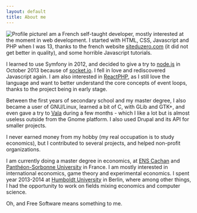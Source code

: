 ```yaml
---
layout: default
title: About me
---
```


![Profile picture](http://www.gravatar.com/avatar/a6b99ba6177a063e0171508ac69705af?s=200)I am a French self-taught developer, mostly interested at the moment in web development. I started with HTML, CSS, Javascript and PHP when I was 13, thanks to the french website [siteduzero.com] (it did not get better in quality), and some horrible Javascript tutorials.

I learned to use Symfony in 2012, and decided to give a try to [node.js] in October 2013 because of [socket.io]. I fell in love and rediscovered Javascript again. I am also interested in [ReactPHP], as I still love the language and want to better understand the core concepts of event loops, thanks to the project being in early stage.

Between the first years of secondary school and my master degree, I also became a user of GNU/Linux, learned a bit of C, with GLib and GTK+, and even gave a try to [Vala] during a few months - which I like a lot but is almost useless outside from the Gnome platform. I also used Drupal and its API for smaller projects.

I never earned money from my hobby (my real occupation is to study economics), but I contributed to several projects, and helped non-profit organizations.

I am currently doing a master degree in economics, at [ENS Cachan] and [Panthéon-Sorbonne University] in France. I am mostly interested in international economics, game theory and experimental economics. I spent year 2013-2014 at [Humboldt University] in Berlin, where among other things, I had the opportunity to work on fields mixing economics and computer science.


Oh, and Free Software means something to me.

[siteduzero.com]: http://siteduzero.com
[node.js]: http://nodejs.org/
[socket.io]: http://socket.io/
[ReactPHP]: http://reactphp.org/
[Vala]: https://live.gnome.org/Vala
[ENS Cachan]: http://www.ens-cachan.fr/
[Panthéon-Sorbonne University]: http://www.univ-paris1.fr/
[Humboldt University]: http://www.wiwi.hu-berlin.de/
